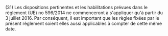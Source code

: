 (31) Les dispositions pertinentes et les habilitations prévues dans le règlement (UE) no 596/2014 ne commenceront à s'appliquer qu'à partir du 3 juillet 2016. Par conséquent, il est important que les règles fixées par le présent règlement soient elles aussi applicables à compter de cette même date.